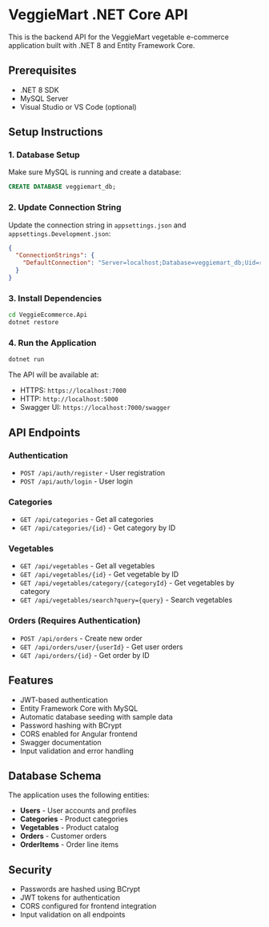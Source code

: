 # VeggieMart .NET Core API

This is the backend API for the VeggieMart vegetable e-commerce application built with .NET 8 and Entity Framework Core.

## Prerequisites

- .NET 8 SDK
- MySQL Server
- Visual Studio or VS Code (optional)

## Setup Instructions

### 1. Database Setup

Make sure MySQL is running and create a database:

```sql
CREATE DATABASE veggiemart_db;
```

### 2. Update Connection String

Update the connection string in `appsettings.json` and `appsettings.Development.json`:

```json
{
  "ConnectionStrings": {
    "DefaultConnection": "Server=localhost;Database=veggiemart_db;Uid=root;Pwd=your_password;"
  }
}
```

### 3. Install Dependencies

```bash
cd VeggieEcommerce.Api
dotnet restore
```

### 4. Run the Application

```bash
dotnet run
```

The API will be available at:
- HTTPS: `https://localhost:7000`
- HTTP: `http://localhost:5000`
- Swagger UI: `https://localhost:7000/swagger`

## API Endpoints

### Authentication
- `POST /api/auth/register` - User registration
- `POST /api/auth/login` - User login

### Categories
- `GET /api/categories` - Get all categories
- `GET /api/categories/{id}` - Get category by ID

### Vegetables
- `GET /api/vegetables` - Get all vegetables
- `GET /api/vegetables/{id}` - Get vegetable by ID
- `GET /api/vegetables/category/{categoryId}` - Get vegetables by category
- `GET /api/vegetables/search?query={query}` - Search vegetables

### Orders (Requires Authentication)
- `POST /api/orders` - Create new order
- `GET /api/orders/user/{userId}` - Get user orders
- `GET /api/orders/{id}` - Get order by ID

## Features

- JWT-based authentication
- Entity Framework Core with MySQL
- Automatic database seeding with sample data
- Password hashing with BCrypt
- CORS enabled for Angular frontend
- Swagger documentation
- Input validation and error handling

## Database Schema

The application uses the following entities:
- **Users** - User accounts and profiles
- **Categories** - Product categories
- **Vegetables** - Product catalog
- **Orders** - Customer orders
- **OrderItems** - Order line items

## Security

- Passwords are hashed using BCrypt
- JWT tokens for authentication
- CORS configured for frontend integration
- Input validation on all endpoints